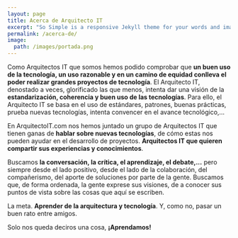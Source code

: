 ```yaml
---
layout: page
title: Acerca de Arquitecto IT
excerpt: "So Simple is a responsive Jekyll theme for your words and images."
permalink: /acerca-de/
image:
  path: /images/portada.png
---
```


Como Arquitectos IT que somos hemos podido comprobar que **un buen uso de la tecnología, un uso razonable y en un camino de equidad conlleva el poder realizar grandes proyectos de tecnología**. El Arquitecto IT, denostado a veces, glorificado las que menos, intenta dar una visión de la **estandarización, coherencia y buen uso de las tecnologías**. Para ello, el Arquitecto IT se basa en el uso de estándares, patrones, buenas prácticas, prueba nuevas tecnologías, intenta convencer en el avance tecnológico,…

En ArquitectoIT.com nos hemos juntado un grupo de Arquitectos IT que tienen ganas de **hablar sobre nuevas tecnologías**, de cómo estas nos pueden ayudar en el desarrollo de proyectos. **Arquitectos IT que quieren compartir sus experiencias y conocimientos**.

Buscamos **la conversación, la crítica, el aprendizaje, el debate,...** pero siempre desde el lado positivo, desde el lado de la colaboración, del compañerismo, del aporte de soluciones por parte de la gente. Buscamos que, de forma ordenada, la gente exprese sus visiones, de a conocer sus puntos de vista sobre las cosas que aquí se escriben.

La meta. **Aprender de la arquitectura y tecnología**. Y, como no, pasar un buen rato entre amigos.

Solo nos queda deciros una cosa, **¡Aprendamos!**
